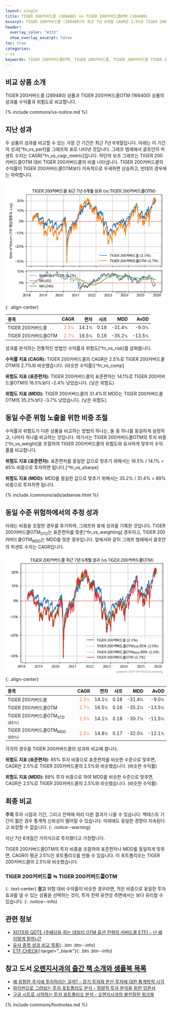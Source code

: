 ```yaml
---
layout: single
title: TIGER 200커버드콜 (289480) vs TIGER 200커버드콜OTM (166400)
excerpt: TIGER 200커버드콜 (289480)의 최근 7년 6개월 CAGR은 2.5%로 TIGER 200커버드콜OTM (166400)의 2.7%와 비슷했습니다.
header:
  overlay_color: "#333"
  show_overlay_excerpt: false
toc: true
categories:
- vs
keywords: TIGER 200커버드콜OTM, TIGER 200커버드콜, TIGER 200커버드콜 TIGER 200커버드콜OTM 비교, 289480, 166400, 289480 289480 비교
---
```


## 비교 상품 소개


TIGER 200커버드콜 (289480) 상품과 TIGER 200커버드콜OTM (166400) 상품의 성과를 수익률과 위험도로 비교합니다.





{% include commons/vs-notice.md %}

## 지난 성과

두 상품의 성과를 비교할 수 있는 가장 긴 기간은 최근 7년 6개월입니다. 아래는 이 기간의 성과[^fn_vs_perf]를 그래프와 표로 나타낸 것입니다.
그래프 범례에서 괄호안의 퍼센트 수치는 CAGR[^fn_vs_cagr_metric]입니다.
하단의 보조 그래프는 TIGER 200커버드콜OTM 대비 TIGER 200커버드콜의 비를 나타냅니다.
TIGER 200커버드콜의 수익률이 TIGER 200커버드콜OTM보다 지속적으로 우세하면 상승하고, 반대의 경우에는 하락합니다.

![TIGER 200커버드콜](/vs/images/289480-vs-166400_dual.png){: .align-center}

| **종목** | **CAGR** | **편차** | **샤프** | **MDD** | **AvDD** |
| :------------ | ------: | -----------: | -------: | ------: | -------: |
| TIGER 200커버드콜 | <span style="color: tomato">2.5<small>%</small></span> | 14.1<small>%</small> | 0.18 | -31.4<small>%</small> | -9.0<small>%</small> |
| TIGER 200커버드콜OTM | <span style="color: tomato">2.7<small>%</small></span> | 16.5<small>%</small> | 0.16 | -35.2<small>%</small> | -13.5<small>%</small> |

<!-- more -->


성과를 분석하는 전통적인 방법인 수익률과 위험도[^fn_vs_risk]를 살펴봅니다.

**수익률 지표 (CAGR):** TIGER 200커버드콜의 CAGR은 2.5%로 TIGER 200커버드콜OTM의 2.7%와 비슷했습니다. (비슷한 수익률)[^fn_vs_comp]

**위험도 지표 (표준편차):** TIGER 200커버드콜의 표준편차는 14.1%로 TIGER 200커버드콜OTM의 16.5%보다 -2.4% 낮았습니다. (낮은 위험도)

**위험도 지표 (MDD):** TIGER 200커버드콜의 31.4%의 MDD는 TIGER 200커버드콜OTM의 35.2%보다 -3.7% 낮았습니다. (낮은 위험도)



## 동일 수준 위험 노출을 위한 비중 조절

수익률과 위험도가 다른 상품을 비교하는 방법의 하나는, 둘 중 하나를 동일하게 설정하고, 나머지 하나를 비교하는 것입니다.
여기서는 TIGER 200커버드콜OTM의 투자 비중[^fn_vs_weight]을 조절하여 TIGER 200커버드콜의 위험도와 유사하게 맞추어 수익률를 비교합니다.

**위험도 지표 (표준편차):** 표준편차를 동일한 값으로 맞추기 위해서는 16.5% / 14.1% = 85% 비중으로 투자하면 됩니다.[^fn_vs_sharpe]

**위험도 지표 (MDD):** MDD를 동일한 값으로 맞추기 위해서는 35.2% / 31.4% = 89% 비중으로 투자하면 됩니다.


{% include /commons/ads/adsense.html %}



## 동일 수준 위험하에서의 추정 성과

아래는 비중을 조절한 경우를 추가하여, 그래프와 표에 성과를 기록한 것입니다.
TIGER 200커버드콜OTM<sub>STD</sub>는 표준편차를 맞춘[^fn_vs_weighting] 경우이고, TIGER 200커버드콜OTM<sub>MDD</sub>는 MDD를 맞춘 경우입니다.
앞에서와 같이 그래프 범례에서 괄호안의 퍼센트 수치는 CAGR입니다.


![TIGER 200커버드콜](/vs/images/289480-vs-166400.png){: .align-center}



| **종목** | **CAGR** | **편차** | **샤프** | **MDD** | **AvDD** |
| :------------ | ------: | -----------: | -------: | ------: | -------: |
| TIGER 200커버드콜 | <span style="color: tomato">2.5<small>%</small></span> | 14.1<small>%</small> | 0.18 | -31.4<small>%</small> | -9.0<small>%</small> |
| TIGER 200커버드콜OTM | <span style="color: tomato">2.7<small>%</small></span> | 16.5<small>%</small> | 0.16 | -35.2<small>%</small> | -13.5<small>%</small> |
| TIGER 200커버드콜OTM<sub>STD</sub> <small>(85%)</small> | <span style="color: tomato">2.5<small>%</small></span> | 14.1<small>%</small> | 0.18 | -30.7<small>%</small> | -11.5<small>%</small> |
| TIGER 200커버드콜OTM<sub>MDD</sub> <small>(89%)</small> | <span style="color: tomato">2.5<small>%</small></span> | 14.8<small>%</small> | 0.17 | -32.0<small>%</small> | -12.1<small>%</small> |



각각의 경우를 TIGER 200커버드콜의 성과와 비교해 봅니다.

**위험도 지표 (표준편차):** 85% 투자 비중으로 표준편차를 비슷한 수준으로 맞추면, CAGR은 2.5%로 TIGER 200커버드콜의 2.5%와 비슷했습니다. (비슷한 수익률)

**위험도 지표 (MDD):** 89% 투자 비중으로 하여 MDD를 비슷한 수준으로 맞추면, CAGR은 2.5%로 TIGER 200커버드콜의 2.5%와 비슷했습니다. (비슷한 수익률)




## 최종 비교

**주의** 투자 시점과 기간, 그리고 전략에 따라 다른 결과가 나올 수 있습니다. 백테스트 기간이 짧은 경우 통계적 신뢰성이 떨어질 수 있습니다. 미래에도 동일한 경향이 지속된다고 보장할 수 없습니다.
{: .notice--warning}

지난 7년 6개월간 거치식으로 투자했다고 가정합니다.

TIGER 200커버드콜OTM의 투자 비중을 조절하여 표준편차나 MDD를 동일하게 맞추면, CAGR이 평균 2.5%인 포트폴리오를 만들 수 있습니다.
이 포트폴리오는 TIGER 200커버드콜의 2.5%와 비슷했습니다.

### TIGER 200커버드콜 ≒ TIGER 200커버드콜OTM
{: .text-center}
**참고** 위험 대비 수익률이 비슷한 경우라면, 적은 비중으로 동일한 투자 효과를 낼 수 있는 상품을 선택하는 것이, 투자 전략 유연성 측면에서는 보다 유리할 수 있습니다.
{: .notice--info}


## 관련 정보

- [XDTE와 QDTE (주배당을 하는 데일리 OTM 옵션 전략의 커버드콜 ETF) - 넌 왜 이렇게 잘하니?](https://kongdori.tistory.com/336)
- [유사 종목 성과 비교 목록](/vs/){: .btn .btn--info}
- [ETF CHECK](https://www.etfcheck.co.kr/mobile/etpitem/166400/compare?compCode%5B%5D=289480){:target="_blank"}{: .btn .btn--info}


## 참고 도서 [오렌지사과의 출간 책 소개와 샘플북 목록](https://kongdori.tistory.com/691)

- [왜 위험한 주식에 투자하라는 걸까? - 장기 투자와 분산 투자에 대한 통계학적 시각](https://kongdori.tistory.com/421)
- [파이썬으로 그려보는 투자 포트폴리오 분석  - 정량적 투자 분석을 위한 입문서](https://kongdori.tistory.com/643)
- [구글 시트로 시작하는 투자 포트폴리오 분석 - 오렌지사과의 불친절한 워크북](https://kongdori.tistory.com/449)

{% include commons/footnotes.md %}
